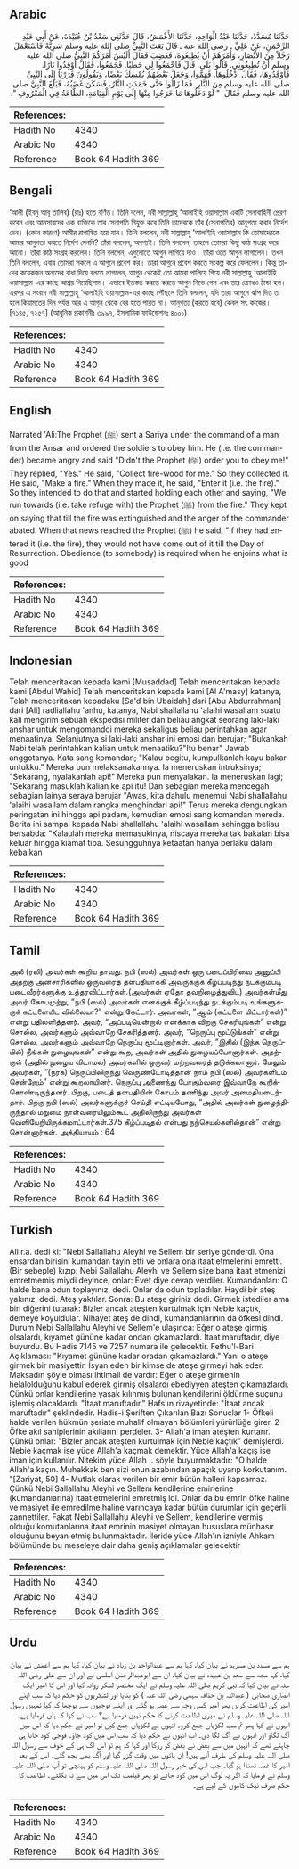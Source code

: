## Arabic


<div dir="rtl" lang="ar" style={{fontSize:'larger',backgroundColor:'#f8f9fa',padding:20}}>
حَدَّثَنَا مُسَدَّدٌ، حَدَّثَنَا عَبْدُ الْوَاحِدِ، حَدَّثَنَا الأَعْمَشُ، قَالَ حَدَّثَنِي سَعْدُ بْنُ عُبَيْدَةَ، عَنْ أَبِي عَبْدِ الرَّحْمَنِ، عَنْ عَلِيٍّ ـ رضى الله عنه ـ قَالَ بَعَثَ النَّبِيُّ صلى الله عليه وسلم سَرِيَّةً فَاسْتَعْمَلَ رَجُلاً مِنَ الأَنْصَارِ، وَأَمَرَهُمْ أَنْ يُطِيعُوهُ، فَغَضِبَ فَقَالَ أَلَيْسَ أَمَرَكُمُ النَّبِيُّ صلى الله عليه وسلم أَنْ تُطِيعُونِي‏.‏ قَالُوا بَلَى‏.‏ قَالَ فَاجْمَعُوا لِي حَطَبًا‏.‏ فَجَمَعُوا، فَقَالَ أَوْقِدُوا نَارًا‏.‏ فَأَوْقَدُوهَا، فَقَالَ ادْخُلُوهَا‏.‏ فَهَمُّوا، وَجَعَلَ بَعْضُهُمْ يُمْسِكُ بَعْضًا، وَيَقُولُونَ فَرَرْنَا إِلَى النَّبِيِّ صلى الله عليه وسلم مِنَ النَّارِ‏.‏ فَمَا زَالُوا حَتَّى خَمَدَتِ النَّارُ، فَسَكَنَ غَضَبُهُ، فَبَلَغَ النَّبِيَّ صلى الله عليه وسلم فَقَالَ ‏ "‏ لَوْ دَخَلُوهَا مَا خَرَجُوا مِنْهَا إِلَى يَوْمِ الْقِيَامَةِ، الطَّاعَةُ فِي الْمَعْرُوفِ ‏"‏‏.‏
</div>
<div style={{backgroundColor:'#f8f9fa',padding:20, marginBottom: 10}}><table> <thead> <tr> <th>References:</th> <th></th> </tr> </thead> <tbody><tr><td>Hadith No</td><td>4340</td></tr><tr><td>Arabic No</td><td>4340</td></tr><tr><td>Reference</td><td>Book 64 Hadith 369</td></tr></tbody></table></div>

## Bengali


<div dir="ltr" lang="bn" style={{fontSize:'larger',backgroundColor:'#f8f9fa',padding:20}}>
‘আলী (ইবনু আবূ তালিব) (রাঃ) হতে বর্ণিত। তিনি বলেন, নবী সাল্লাল্লাহু ‘আলাইহি ওয়াসাল্লাম একটি সেনাবাহিনী প্রেরণ করেন এবং আনসারদের এক ব্যক্তিকে তার সেনাপতি নিযুক্ত করে তিনি তাদেরকে তাঁর (সেনাপতির) আনুগত্য করার নির্দেশ দেন। (কোন কারণে) আমীর রাগান্বিত হয়ে যান। তিনি বললেন, নবী সাল্লাল্লাহু ‘আলাইহি ওয়াসাল্লাম কি তোমাদেরকে আমার আনুগত্য করতে নির্দেশ দেননি? তাঁরা বললেন, অবশ্যই। তিনি বললেন, তাহলে তোমরা কিছু কাঠ সংগ্রহ করে আনো। তাঁরা কাঠ সংগ্রহ করলেন। তিনি বললেন, এগুলোতে আগুন লাগিয়ে দাও। তাঁরা ওতে আগুন লাগালেন। তখন তিনি বললেন, এবার তোমরা সকলে এ আগুনে প্রবেশ কর। তারা আগুনে প্রবেশ করতে সংকল্প করে ফেললেন। কিন্তু তাদের কয়েকজন অন্যদের বাধা দিয়ে বলতে লাগলেন, আগুন থেকেই তো আমরা পালিয়ে গিয়ে নবী সাল্লাল্লাহু ‘আলাইহি ওয়াসাল্লাম-এর কাছে আশ্রয় নিয়েছিলাম। এভাবে ইতস্তত করতে করতে আগুন নিভে গেল এবং তার ক্রোধও ঠান্ডা হল। এরপর এ সংবাদ নবী সাল্লাল্লাহু ‘আলাইহি ওয়াসাল্লাম-এর কাছে পৌঁছলে তিনি বললেন, যদি তারা আগুনে ঝাঁপ দিত তা হলে কিয়ামতের দিন পর্যন্ত আর এ আগুন থেকে বের হতে পারত না। আনুগত্য (করতে হবে) কেবল সৎ কাজের। [৭১৪৫, ৭২৫৭] (আধুনিক প্রকাশনীঃ ৩৯৯৭, ইসলামিক ফাউন্ডেশনঃ ৪০০১)
</div>
<div style={{backgroundColor:'#f8f9fa',padding:20, marginBottom: 10}}><table> <thead> <tr> <th>References:</th> <th></th> </tr> </thead> <tbody><tr><td>Hadith No</td><td>4340</td></tr><tr><td>Arabic No</td><td>4340</td></tr><tr><td>Reference</td><td>Book 64 Hadith 369</td></tr></tbody></table></div>

## English


<div dir="ltr" lang="en" style={{fontSize:'larger',backgroundColor:'#f8f9fa',padding:20}}>
Narrated 'Ali:The Prophet (ﷺ) sent a Sariya under the command of a man from the Ansar and ordered the soldiers to obey him. He (i.e. the commander) became angry and said "Didn't the Prophet (ﷺ) order you to obey me!" They replied, "Yes." He said, "Collect fire-wood for me." So they collected it. He said, "Make a fire." When they made it, he said, "Enter it (i.e. the fire)." So they intended to do that and started holding each other and saying, "We run towards (i.e. take refuge with) the Prophet (ﷺ) from the fire." They kept on saying that till the fire was extinguished and the anger of the commander abated. When that news reached the Prophet (ﷺ) he said, "If they had entered it (i.e. the fire), they would not have come out of it till the Day of Resurrection. Obedience (to somebody) is required when he enjoins what is good
</div>
<div style={{backgroundColor:'#f8f9fa',padding:20, marginBottom: 10}}><table> <thead> <tr> <th>References:</th> <th></th> </tr> </thead> <tbody><tr><td>Hadith No</td><td>4340</td></tr><tr><td>Arabic No</td><td>4340</td></tr><tr><td>Reference</td><td>Book 64 Hadith 369</td></tr></tbody></table></div>

## Indonesian


<div dir="ltr" lang="id" style={{fontSize:'larger',backgroundColor:'#f8f9fa',padding:20}}>
Telah menceritakan kepada kami [Musaddad] Telah menceritakan kepada kami [Abdul Wahid] Telah menceritakan kepada kami [Al A'masy] katanya, Telah menceritakan kepadaku [Sa'd bin Ubaidah] dari [Abu Abdurrahman] dari [Ali] radliallahu 'anhu, katanya, Nabi shallallahu 'alaihi wasallam suatu kali mengirim sebuah ekspedisi militer dan beliau angkat seorang laki-laki anshar untuk mengomandoi mereka sekaligus beliau perintahkan agar menaatinya. Selanjutnya si laki-laki anshar ini emosi dan berujar; "Bukankah Nabi telah perintahkan kalian untuk menaatiku?"Itu benar" Jawab anggotanya. Kata sang komandan; "Kalau begitu, kumpulkanlah kayu bakar untukku." Mereka pun melaksanakannya. Ia meneruskan intruksinya; "Sekarang, nyalakanlah api!" Mereka pun menyalakan. Ia meneruskan lagi; "Sekarang masuklah kalian ke api itu! Dan sebagian mereka mencegah sebagian lainya seraya berujar "Awas, kita dahulu menemui Nabi shallallahu 'alaihi wasallam dalam rangka menghindari api!" Terus mereka dengungkan peringatan ini hingga api padam, kemudian emosi sang komandan mereda. Berita ini sampai kepada Nabi shallallahu 'alaihi wasallam sehingga beliau bersabda: "Kalaulah mereka memasukinya, niscaya mereka tak bakalan bisa keluar hingga kiamat tiba. Sesungguhnya ketaatan hanya berlaku dalam kebaikan
</div>
<div style={{backgroundColor:'#f8f9fa',padding:20, marginBottom: 10}}><table> <thead> <tr> <th>References:</th> <th></th> </tr> </thead> <tbody><tr><td>Hadith No</td><td>4340</td></tr><tr><td>Arabic No</td><td>4340</td></tr><tr><td>Reference</td><td>Book 64 Hadith 369</td></tr></tbody></table></div>

## Tamil


<div dir="ltr" lang="ta" style={{fontSize:'larger',backgroundColor:'#f8f9fa',padding:20}}>
அலீ (ரலி) அவர்கள் கூறிய தாவது: நபி (ஸல்) அவர்கள் ஒரு படைப்பிரிவை அனுப்பி அதற்கு அன்சாரிகளில் ஒருவரைத் தளபதியாக்கி அவருக்குக் கீழ்ப்படிந்து நடக்கும்படி படைவீரர்களுக்கு உத்தரவிட்டார்கள்.(அவர்கள் ஏதோ தவறிழைத்துவிட) அவர்கள்மீது அவர் கோபமுற்று, “நபி (ஸல்) அவர்கள் எனக்குக் கீழ்ப்படிந்து நடக்கும்படி உங்களுக்குக் கட்டளையிட வில்லையா?” என்று கேட்டார். அவர்கள், “ஆம் (கட்டளை யிட்டார்கள்)” என்று பதிலளித்தனர். அவர், “அப்படியென்றால் எனக்காக விறகு சேகரியுங்கள்” என்று சொல்ல, அவர்களும் அவ்வாறே சேகரித்தனர். அவர், “நெருப்பு மூட்டுங்கள்” என்று சொல்ல, அவர்களும் அவ்வாறே நெருப்பு மூட்டினார்கள். அவர், “இதில் (இந்த நெருப்பில்) நீங்கள் நுழையுங்கள்” என்று கூற, அவர்கள் அதில் நுழையப்போனார்கள். அதற்குள் (அதில் நுழைய விடாமல்) அவர்களில் ஒருவர் மற்றவரைத் தடுக்கலானார். மேலும் அவர்கள், “(நரக) நெருப்பிலிருந்து வெருண்டோடித்தான் நாம் நபி (ஸல்) அவர்களிடம் சென்றோம்” என்று கூறலாயினர். நெருப்பு அணைந்து போகும்வரை இவ்வாறே கூறிக்கொண்டிருந்தனர். பிறகு, படைத் தளபதியின் கோபம் தணிந்து அவர் அமைதியடைந்தார். பிறகு நபி (ஸல்) அவர்களுக்குச் செய்தி எட்டியபோது, “அதில் அவர்கள் நுழைந்திருந்தால் மறுமை நாள்வரையிலும்கூட அதிலிருந்து அவர்கள் வெளியேறியிருக்கமாட்டார்கள்.375 கீழ்ப்படிதல் என்பது நற்செயல்களில்தான்” என்று சொன்னார்கள். அத்தியாயம் : 64
</div>
<div style={{backgroundColor:'#f8f9fa',padding:20, marginBottom: 10}}><table> <thead> <tr> <th>References:</th> <th></th> </tr> </thead> <tbody><tr><td>Hadith No</td><td>4340</td></tr><tr><td>Arabic No</td><td>4340</td></tr><tr><td>Reference</td><td>Book 64 Hadith 369</td></tr></tbody></table></div>

## Turkish


<div dir="ltr" lang="tr" style={{fontSize:'larger',backgroundColor:'#f8f9fa',padding:20}}>
Ali r.a. dedi ki: "Nebi Sallallahu Aleyhi ve Sellem bir seriye gönderdi. Ona ensardan birisini kumandan tayin etti ve onlara ona itaat etmelerini emretti. (Bir sebeple) kızıp: Nebi Sallallahu Aleyhi ve Sellem size bana itaat etmenizi emretmemiş miydi deyince, onlar: Evet diye cevap verdiler. Kumandanları: O halde bana odun toplayınız, dedi. Onlar da odun topladılar. Haydi bir ateş yakınız, dedi. Ateş yaktılar. Sonra: Bu ateşe giriniz dedi. Girmek istediler ama biri diğerini tutarak: Bizler ancak ateşten kurtulmak için Nebie kaçtık, demeye koyuldular. Nihayet ateş de dindi, kumandanlarının da öfkesi dindi. Durum Nebi Sallallahu Aleyhi ve Sellem'e ulaşınca: Eğer o ateşe girmiş olsalardı, kıyamet gününe kadar ondan çıkamazlardı. İtaat maruftadır, diye buyurdu. Bu Hadis 7145 ve 7257 numara ile gelecektir. Fethu'l-Bari Açıklaması: "Kıyamet gününe kadar oradan çıkamazlardı." Yani o ateşe girmek bir masiyettir. İsyan eden bir kimse de ateşe girmeyi hak eder. Maksadın şöyle olması ihtimali de vardır: Eğer o ateşe girmenin helalolduğunu kabul ederek girmiş olsalardı ebediyyen ateşten çıkamazlardı. Çünkü onlar kendilerine yasak kılınmış bulunan kendilerini öldürme suçunu işlemiş olacaklardı. "İtaat maruftadır." Hafs'ın rivayetinde: "İtaat ancak maruftadır" şeklindedir. Hadis-i Şeriften Çıkarılan Bazı Sonuçlar 1- Öfkeli halde verilen hükmün şeriate muhalif olmayan bölümleri yürürlüğe girer. 2- Öfke akıl sahiplerinin akıllarını perdeler. 3- Allah'a iman ateşten kurtarır. Çünkü onlar: "Bizler ancak ateşten kurtulmak için Nebie kaçtık" demişlerdi. Nebie kaçmak ise yüce Allah'a kaçmak demektir. Yüce Allah'a kaçış ise iman için kullanılır. Nitekim yüce Allah .. şöyle buyurmaktadır: "O halde Allah'a kaçın. Muhakkak ben sizi onun azabından apaçık uyarıp korkutanım. "[Zariyat, 50] 4- Mutlak olarak verilen bir emir bütün halleri kapsamaz. Çünkü Nebi Sallallahu Aleyhi ve Sellem kendilerine emirlerine (kumandanıarına) itaat etmelerini emretmiş idi. Onlar da bu emrin öfke haline ve masiyet ile emredilme haline varıncaya kadar bütün durumlar için geçerli zannettiler. Fakat Nebi Sallallahu Aleyhi ve Sellem, kendilerine vermiş olduğu komutanlarına itaat emrinin masiyet olmayan hususlara münhasır olduğunu beyan etmiş bulunmaktadır. İleride yüce Allah'ın izniyle Ahkam bölümünde bu meseleye dair daha geniş açıklamalar gelecektir
</div>
<div style={{backgroundColor:'#f8f9fa',padding:20, marginBottom: 10}}><table> <thead> <tr> <th>References:</th> <th></th> </tr> </thead> <tbody><tr><td>Hadith No</td><td>4340</td></tr><tr><td>Arabic No</td><td>4340</td></tr><tr><td>Reference</td><td>Book 64 Hadith 369</td></tr></tbody></table></div>

## Urdu


<div dir="rtl" lang="ur" style={{fontSize:'larger',backgroundColor:'#f8f9fa',padding:20}}>
ہم سے مسدد بن مسرہد نے بیان کیا، کہا ہم سے عبدالواحد بن زیاد نے بیان کیا، کہا ہم سے اعمش نے بیان کیا، کہا مجھ سے سعد بن عبیدہ نے بیان کیا، ان سے ابوعبدالرحمٰن اسلمی نے اور ان سے علی رضی اللہ عنہ نے بیان کیا کہ نبی کریم صلی اللہ علیہ وسلم نے ایک مختصر لشکر روانہ کیا اور اس کا امیر ایک انصاری صحابی ( عبداللہ بن حذافہ سہمی رضی اللہ عنہ ) کو بنایا اور لشکریوں کو حکم دیا کہ سب اپنے امیر کی اطاعت کریں پھر امیر کسی وجہ سے غصہ ہو گئے اور اپنے فوجیوں سے پوچھا کہ کیا تمہیں رسول اللہ صلی اللہ علیہ وسلم نے میری اطاعت کرنے کا حکم نہیں فرمایا ہے؟ سب نے کہا کہ ہاں فرمایا ہے۔ انہوں نے کہا پھر تم سب لکڑیاں جمع کرو۔ انہوں نے لکڑیاں جمع کیں تو امیر نے حکم دیا کہ اس میں آگ لگاؤ اور انہوں نے آگ لگا دی۔ اب انہوں نے حکم دیا کہ سب اس میں کود جاؤ۔ فوجی کود جانا ہی چاہتے تھے کہ انہیں میں سے بعض نے بعض کو روکا اور کہا کہ ہم تو اس آگ ہی کے خوف سے رسول اللہ صلی اللہ علیہ وسلم کی طرف آئے ہیں! ان باتوں میں وقت گزر گیا اور آگ بھی بجھ گئی۔ اس کے بعد امیر کا غصہ ٹھنڈا ہو گیا۔ جب اس کی خبر رسول اللہ صلی اللہ علیہ وسلم کو پہنچی تو آپ صلی اللہ علیہ وسلم نے فرمایا کہ اگر یہ لوگ اس میں کود جاتے تو پھر قیامت تک اس میں سے نہ نکلتے۔ اطاعت کا حکم صرف نیک کاموں کے لیے ہے۔
</div>
<div style={{backgroundColor:'#f8f9fa',padding:20, marginBottom: 10}}><table> <thead> <tr> <th>References:</th> <th></th> </tr> </thead> <tbody><tr><td>Hadith No</td><td>4340</td></tr><tr><td>Arabic No</td><td>4340</td></tr><tr><td>Reference</td><td>Book 64 Hadith 369</td></tr></tbody></table></div>